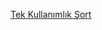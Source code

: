 <a href="https://www.gebzetoptan.com/urun/tek-kullanimlik-urunler/tek-kullanimlik-tela-sort/">Tek Kullanımlık Şort<a/>
